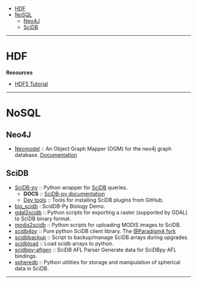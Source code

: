 - [HDF](#hdf)
- [NoSQL](#nosql)
   * [Neo4J](#neo4j)
   * [SciDB](#scidb)

----

# HDF
**Resources**
- [HDF5 Tutorial](https://github.com/scopatz/hdf5-is-for-lovers)

----

# NoSQL
## Neo4J 
* [Neomodel](https://github.com/robinedwards/neomodel) :: An Object Graph Mapper (OGM) for the neo4j graph database. [Documentation](http://neomodel.rtfd.org)

## SciDB
- [SciDB-py](https://github.com/Paradigm4/SciDB-py) :: Python wrapper for [SciDB](http://scidb.org) queries.
   * __DOCS__ :: [SciDB-py documentation](http://scidb-py.readthedocs.org/)
   * [Dev tools](https://github.com/Paradigm4/dev_tools) :: Tools for installing SciDB plugins from GitHub. 
- [bio_scidb](https://github.com/ChrisBeaumont/bio_scidb) : ScidDB-Py Biology Demo.
- [gdal2scidb](https://github.com/albhasan/gdal2scidb) :: Python scripts for exporting a raster (supported by GDAL) to SciDB binary format.
- [modis2scidb](https://github.com/albhasan/modis2scidb) ::  Python scripts for uploading MODIS images to SciDB.
- [scidb4py](https://github.com/artyom-smirnov/scidb4py) :: Pure python SciDB client library. The [@Paradigm4 fork](https://github.com/Paradigm4/scidb4py)
- [scidbbackup](https://github.com/nicksteiner/scidbbackup) :: Script to backup/manage SciDB arrays during upgrades.
- [scidbload](https://github.com/nicksteiner/scidbload) :: Load scidb arrays to python.
- [scidbpy-aflgen](https://github.com/ChrisBeaumont/scidbpy-aflgen) :: SciDB AFL Parser Generate data for SciDBpy AFL bindings.
- [spheredb](https://github.com/jakevdp/spheredb) :: Python utilities for storage and manipulation of spherical data in SciDB.

----



